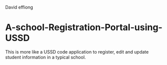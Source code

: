 David effiong 
# A-school-Registration-Portal-using-USSD
This is more like a USSD code application to register, edit and update student information in a typical school.
